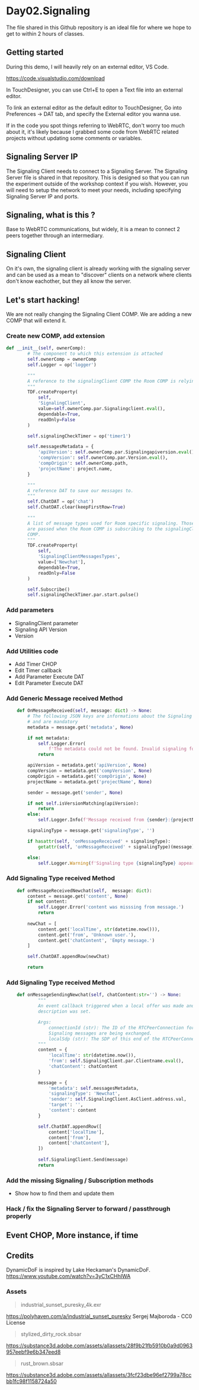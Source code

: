 # Day02.Signaling
The file shared in this Github repository is an ideal file for where we hope to get to within 2 hours of classes.

## Getting started
During this demo, I will heavily rely on an external editor, VS Code.

https://code.visualstudio.com/download

In TouchDesigner, you can use Ctrl+E to open a Text file into an external editor.

To link an external editor as the default editor to TouchDesigner, Go into Preferences -> DAT tab, and specify the External editor you wanna use.

If in the code you spot things referring to WebRTC, don't worry too much about it, it's likely because I grabbed some code from WebRTC related projects without updating some comments or variables.

## Signaling Server IP
The Signaling Client needs to connect to a Signaling Server. The Signaling Server file is shared in that repository. This is designed so that you can run the experiment outside of the workshop context if you wish. However, you will need to setup the network to meet your needs, including specifying Signaling Server IP and ports.

## Signaling, what is this ?
Base to WebRTC communications, but widely, it is a mean to connect 2 peers together through an intermediary.

## Signaling Client
On it's own, the signaling client is already working with the signaling server and can be used as a mean to "discover" clients on a network where clients don't know eachother, but they all know the server.

## Let's start hacking!

We are not really changing the Signaling Client COMP. We are adding a new COMP that will extend it.

### Create new COMP, add extension

```python
def __init__(self, ownerComp):
		# The component to which this extension is attached
		self.ownerComp = ownerComp
		self.Logger = op('logger')

		"""
		A reference to the signalingClient COMP the Room COMP is relying on.
		"""
		TDF.createProperty(
			self,
			'SignalingClient',
			value=self.ownerComp.par.Signalingclient.eval(),
			dependable=True,
			readOnly=False
		)

		self.signalingCheckTimer = op('timer1')

		self.messagesMetadata = {
			'apiVersion': self.ownerComp.par.Signalingapiversion.eval(),
			'compVersion': self.ownerComp.par.Version.eval(),
			'compOrigin': self.ownerComp.path,
			'projectName': project.name,
		}

		"""
		A reference DAT to save our messages to.
		"""
		self.ChatDAT = op('chat')
		self.ChatDAT.clear(keepFirstRow=True)

		"""
		A list of message types used for Room specific signaling. Those types
		are passed when the Room COMP is subscribing to the signalingClient
		COMP.
		"""
		TDF.createProperty(
			self,
			'SignalingClientMessagesTypes',
			value=['Newchat'],
			dependable=True,
			readOnly=False
		)

		self.Subscribe()
		self.signalingCheckTimer.par.start.pulse()
```

###  Add parameters
- SignalingClient parameter
- Signaling API Version
- Version

### Add Utilities code
- Add Timer CHOP
- Edit Timer callback
- Add Parameter Execute DAT
- Edit Parameter Execute DAT

### Add Generic Message received Method

```python
	def OnMessageReceived(self, message: dict) -> None:
		# The following JSON keys are informations about the Signaling protocol
		# and are mandatory
		metadata = message.get('metadata', None)

		if not metadata:
			self.Logger.Error(
				f'The metadata could not be found. Invalid signaling format message. Aborting')
			return

		apiVersion = metadata.get('apiVersion', None)
		compVersion = metadata.get('compVersion', None)
		compOrigin = metadata.get('compOrigin', None)
		projectName = metadata.get('projectName', None)

		sender = message.get('sender', None)

		if not self.isVersionMatching(apiVersion):
			return
		else:
			self.Logger.Info(f'Message received from {sender}:{projectName}:{compOrigin}')

		signalingType = message.get('signalingType', '')

		if hasattr(self, 'onMessageReceived' + signalingType):
			getattr(self, 'onMessageReceived' + signalingType)(message)

		else:
			self.Logger.Warning(f'Signaling type {signalingType} appears to be unknown or no method onMessageReceived{signalingType} was associated with it.')
```

### Add Signaling Type received Method

```python
    def onMessageReceivedNewchat(self,  message: dict):
		content = message.get('content', None)
		if not content:
			self.Logger.Error('content was misssing from message.')
			return
		
		newChat = [
			content.get('localTime', str(datetime.now())),
			content.get('from', 'Unknown user.'),
			content.get('chatContent', 'Empty message.')
		]

		self.ChatDAT.appendRow(newChat)

		return
```

### Add Signaling Type received Method

```python
    def onMessageSendingNewchat(self, chatContent:str='') -> None:
			"""
			An event callback triggered when a local offer was made and a local SDP
			description was set.

			Args:
				connectionId (str): The ID of the RTCPeerConnection for which
				Signaling messages are being exchanged.
				localSdp (str): The SDP of this end of the RTCPeerConnection.
			"""
			content = {
				'localTime': str(datetime.now()),
				'from': self.SignalingClient.par.Clientname.eval(),
				'chatContent': chatContent
			}

			message = {
				'metadata': self.messagesMetadata,
				'signalingType': 'Newchat',
				'sender': self.SignalingClient.AsClient.address.val,
				'target': '',
				'content': content
			}

			self.ChatDAT.appendRow([
				content['localTime'],
				content['from'],
				content['chatContent'],
	 		])
			
			self.SignalingClient.Send(message)
			return
```

### Add the missing Signaling / Subscription methods

- Show how to find them and update them

### Hack / fix the Signaling Server to forward / passthrough properly

## Event CHOP, More instance, if time

## Credits

DynamicDoF is inspired by Lake Heckaman's DynamicDoF.
https://www.youtube.com/watch?v=3yC1xCHhIWA

### Assets
> industrial_sunset_puresky_4k.exr

https://polyhaven.com/a/industrial_sunset_puresky
Sergej Majboroda - CC0 License

> stylized_dirty_rock.sbsar

https://substance3d.adobe.com/assets/allassets/28f9b21fb5910b0a9d0963957eebf9e6b347eed8

> rust_brown.sbsar

https://substance3d.adobe.com/assets/allassets/3fcf23dbe96ef2799a78ccbb1fc98f1158724a50
